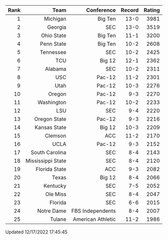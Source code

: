 | Rank  | Team                 | Conference           | Record   | Rating |
| ---:  | ---:                 | ---:                 | ---:     | ---:   |
| 1     | Michigan             | Big Ten              | 13-0     | 3981   |
| 2     | Georgia              | SEC                  | 13-0     | 3519   |
| 3     | Ohio State           | Big Ten              | 11-1     | 3200   |
| 4     | Penn State           | Big Ten              | 10-2     | 2608   |
| 5     | Tennessee            | SEC                  | 10-2     | 2425   |
| 6     | TCU                  | Big 12               | 12-1     | 2362   |
| 7     | Alabama              | SEC                  | 10-2     | 2311   |
| 8     | USC                  | Pac-12               | 11-2     | 2301   |
| 9     | Utah                 | Pac-12               | 10-3     | 2276   |
| 10    | Oregon               | Pac-12               | 9-3      | 2270   |
| 11    | Washington           | Pac-12               | 10-2     | 2233   |
| 12    | LSU                  | SEC                  | 9-4      | 2220   |
| 13    | Oregon State         | Pac-12               | 9-3      | 2216   |
| 14    | Kansas State         | Big 12               | 10-3     | 2209   |
| 15    | Clemson              | ACC                  | 11-2     | 2170   |
| 16    | UCLA                 | Pac-12               | 9-3      | 2152   |
| 17    | South Carolina       | SEC                  | 8-4      | 2143   |
| 18    | Mississippi State    | SEC                  | 8-4      | 2120   |
| 19    | Florida State        | ACC                  | 9-3      | 2082   |
| 20    | Texas                | Big 12               | 8-4      | 2066   |
| 21    | Kentucky             | SEC                  | 7-5      | 2052   |
| 22    | Ole Miss             | SEC                  | 8-4      | 2047   |
| 23    | Florida              | SEC                  | 6-6      | 2015   |
| 24    | Notre Dame           | FBS Independents     | 8-4      | 2007   |
| 25    | Tulane               | American Athletic    | 11-2     | 1986   |

Updated 12/17/2022 17:45:45
